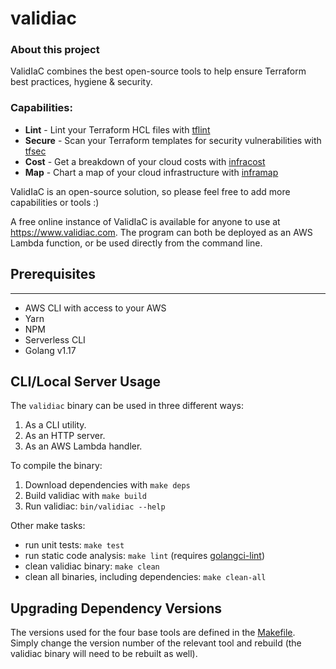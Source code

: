 # validiac

### About this project

ValidIaC combines the best open-source tools to help ensure Terraform best
practices, hygiene & security.

### Capabilities:

- **Lint** - Lint your Terraform HCL files with [tflint](https://github.com/terraform-linters/tflint)
- **Secure** - Scan your Terraform templates for security vulnerabilities with [tfsec](https://github.com/aquasecurity/tfsec)
- **Cost** - Get a breakdown of your cloud costs with [infracost](https://github.com/infracost/infracost)
- **Map** - Chart a map of your cloud infrastructure with [inframap](https://github.com/cycloidio/inframap)

ValidIaC is an open-source solution, so please feel free to add more capabilities or tools :)

A free online instance of ValidIaC is available for anyone to use at https://www.validiac.com.
The program can both be deployed as an AWS Lambda function, or be used directly
from the command line.

## Prerequisites

---

- AWS CLI with access to your AWS
- Yarn
- NPM
- Serverless CLI
- Golang v1.17

## CLI/Local Server Usage

The `validiac` binary can be used in three different ways:

1. As a CLI utility.
2. As an HTTP server.
3. As an AWS Lambda handler.

To compile the binary:

1. Download dependencies with `make deps`
2. Build validiac with `make build`
3. Run validiac: `bin/validiac --help`

Other make tasks:
- run unit tests: `make test`
- run static code analysis: `make lint` (requires [golangci-lint](https://golangci-lint.run/))
- clean validiac binary: `make clean`
- clean all binaries, including dependencies: `make clean-all`

## Upgrading Dependency Versions

The versions used for the four base tools are defined in the [Makefile](Makefile).
Simply change the version number of the relevant tool and rebuild (the validiac
binary will need to be rebuilt as well).
